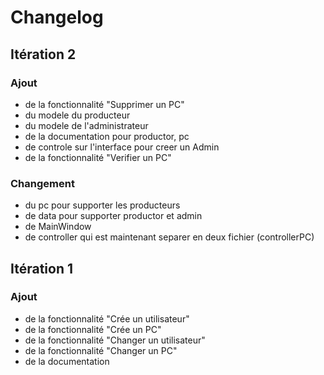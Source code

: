 # Changelog

## Itération 2

### Ajout

- de la fonctionnalité "Supprimer un PC"
- du modele du producteur
- du modele de l'administrateur
- de la documentation pour productor, pc
- de controle sur l'interface pour creer un Admin
- de la fonctionnalité "Verifier un PC"

### Changement

- du pc pour supporter les producteurs
- de data pour supporter productor et admin
- de MainWindow
- de controller qui est maintenant separer en deux fichier (controllerPC)

## Itération 1

### Ajout

- de la fonctionnalité "Crée un utilisateur"
- de la fonctionnalité "Crée un PC"
- de la fonctionnalité "Changer un utilisateur"
- de la fonctionnalité "Changer un PC"
- de la documentation

